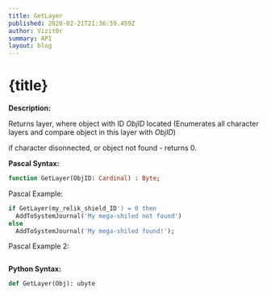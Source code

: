 ```yaml
---
title: GetLayer
published: 2020-02-21T21:36:59.459Z
author: Vizit0r
summary: API
layout: blog
---
```


# {title}

**Description:**

Returns layer, where object with ID *ObjID* located (Enumerates all character layers and compare object in this layer with *ObjID*)
 
if character disonnected, or object not found - returns 0.

**Pascal Syntax:**

```pascal
function GetLayer(ObjID: Cardinal) : Byte;
```
Pascal Example:
```pascal
if GetLayer(my_relik_shield_ID') = 0 then 
  AddToSystemJournal('My mega-shiled not found')
else
  AddToSystemJournal('My mega-shiled found!');
```
Pascal Example 2:
```pascal

```

**Python Syntax:**
```python
def GetLayer(Obj): ubyte
```